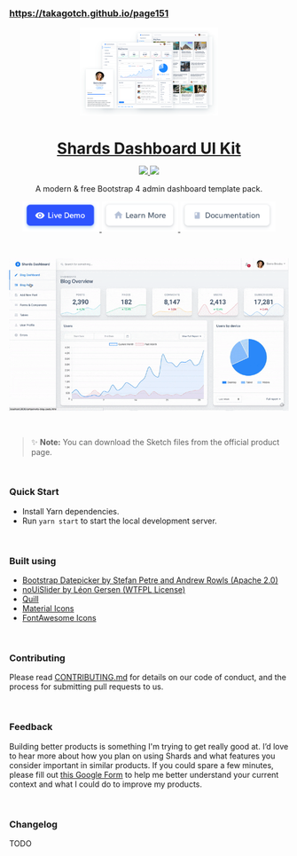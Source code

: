 ### https://takagotch.github.io/page151


<p align="center">
<a href="https://designrevision.com/downloads/shards-dashboard-lite/">
<img src="assets/preview.png" width="250" />
</a>
</p>

<h1 align="center" style="border-bottom: none !important; margin-bottom: 5px !important;"><a href="https://designrevision.com/downloads/shards-dashboard-lite/">Shards Dashboard UI Kit</a></h1>
<p align="center">
  <a href="#">
    <img src="https://img.shields.io/badge/License-MIT-brightgreen.svg" />
  </a>
  <a href="https://twitter.com/designrevision">
    <img src="https://img.shields.io/twitter/follow/DesignRevision.svg?style=social&label=Follow" />
  </a>
</p>
<p align="center">
A modern & free Bootstrap 4 admin dashboard template pack.
</p>

<p align="center">
  <a href="https://designrevision.com/demo/shards-dashboard-lite">
    <img height="55px" src="assets/btn-live-preview.png" />
  </a>
  <a href="https://designrevision.com/downloads/shards-dashboard-lite/">
    <img height="55px" src="assets/btn-learn-more.png" />
  </a>
  <a href="https://designrevision.com/docs/shards-dashboard-lite/">
    <img height="55px" src="assets/btn-documentation.png" />
  </a>
</p>

<br />

<p align="center">
<a href="https://designrevision.com/downloads/shards-dashboard-lite/">
<img src="assets/demo-preview.gif" width="650" />
</a>
</p>

<br />

> ✨ **Note:** You can download the Sketch files from the official product page.

<br />

### Quick Start

* Install Yarn dependencies.
* Run `yarn start` to start the local development server.

<br />

### Built using

* [Bootstrap Datepicker by Stefan Petre and Andrew Rowls (Apache 2.0)](https://github.com/uxsolutions/bootstrap-datepicker)
* [noUiSlider by Léon Gersen (WTFPL License)](https://refreshless.com/nouislider/download/)
* [Quill](https://quilljs.com/)
* [Material Icons](http://material.io/icons)
* [FontAwesome Icons](http://fontawesome.io)

<br />

### Contributing

Please read [CONTRIBUTING.md](https://gist.github.com/PurpleBooth/b24679402957c63ec426) for details on our code of conduct, and the process for submitting pull requests to us.

<br />

### Feedback
Building better products is something I'm trying to get really good at. I’d love to hear more about how you plan on using Shards and what features you consider important in similar products. If you could spare a few minutes, please fill out [this Google Form](https://docs.google.com/forms/u/0/d/1B7_o8GLBNsTf_D99yzgY1SYCHbreHqWSCFBX9xLZmkw/edit?usp=forms_home&ths=true) to help me better understand your current context and what I could do to improve my products.

<br />

### Changelog

TODO
